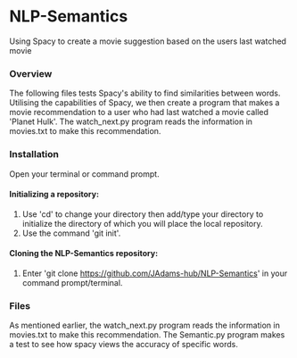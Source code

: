 # NLP-Semantics
Using Spacy to create a movie suggestion based on the users last watched movie

### Overview
The following files tests Spacy's ability to find similarities between words. Utilising the capabilities of Spacy,
we then create a program that makes a movie recommendation to a user who had last watched a movie called 'Planet Hulk'.
The watch_next.py program reads the information in movies.txt to make this recommendation.

### Installation
Open your terminal or command prompt.

#### Initializing a repository:
1. Use 'cd' to change your directory then add/type your directory to initialize the directory of which you will place the local repository.
2. Use the command 'git init'.

#### Cloning the NLP-Semantics repository:
1. Enter 'git clone https://github.com/JAdams-hub/NLP-Semantics' in your command prompt/terminal.

### Files
As mentioned earlier, the watch_next.py program reads the information in movies.txt to make this recommendation.
The Semantic.py program makes a test to see how spacy views the accuracy of specific words.
